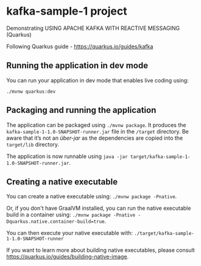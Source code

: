 # kafka-sample-1 project

Demonstrating USING APACHE KAFKA WITH REACTIVE MESSAGING (Quarkus)

Following Quarkus guide - https://quarkus.io/guides/kafka

## Running the application in dev mode

You can run your application in dev mode that enables live coding using:
```
./mvnw quarkus:dev
```

## Packaging and running the application

The application can be packaged using `./mvnw package`.
It produces the `kafka-sample-1-1.0-SNAPSHOT-runner.jar` file in the `/target` directory.
Be aware that it’s not an _über-jar_ as the dependencies are copied into the `target/lib` directory.

The application is now runnable using `java -jar target/kafka-sample-1-1.0-SNAPSHOT-runner.jar`.

## Creating a native executable

You can create a native executable using: `./mvnw package -Pnative`.

Or, if you don't have GraalVM installed, you can run the native executable build in a container using: `./mvnw package -Pnative -Dquarkus.native.container-build=true`.

You can then execute your native executable with: `./target/kafka-sample-1-1.0-SNAPSHOT-runner`

If you want to learn more about building native executables, please consult https://quarkus.io/guides/building-native-image.